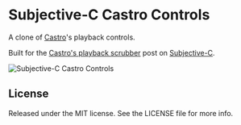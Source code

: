 Subjective-C Castro Controls
======================

A clone of [Castro](http://castro.fm/)'s playback controls. 

Built for the [Castro's playback scrubber](http://castro.fm) post on [Subjective-C](http://subjc.com).

![Subjective-C Castro Controls](http://subjc.com/media/2014-02-19-castro-playback-scrubber/images/castro-finished.png)

## License

Released under the MIT license. See the LICENSE file for more info.